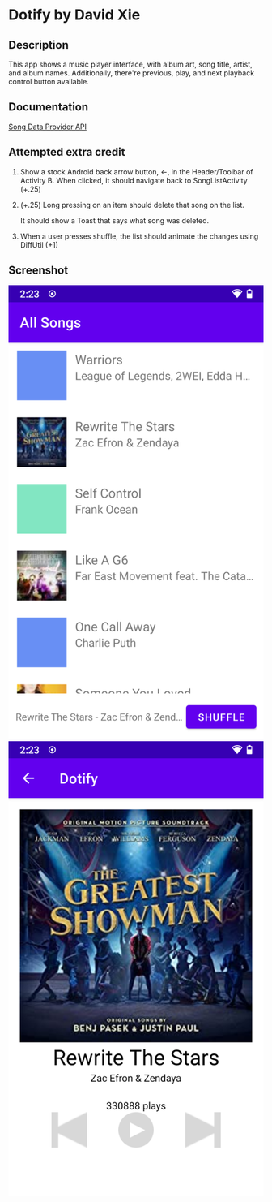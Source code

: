 # Dotify by David Xie

## Description

This app shows a music player interface, with album art, song title, artist, and album names. Additionally, there're previous, play, and next playback control button available.

## Documentation

[Song Data Provider API](https://github.com/echeeUW/SongDataProvider)

## Attempted extra credit

1. Show a stock Android back arrow button, ←, in the Header/Toolbar of Activity B. When clicked, it should navigate back to SongListActivity (+.25)

2. (+.25) Long pressing on an item should delete that song on the list.
    
    It should show a Toast that says what song was deleted.
    
3. When a user presses shuffle, the list should animate the changes using DiffUtil (+1)

## Screenshot

![Dotify Song List Screenshot](hw2-1.png)
![Dotify Song Player Screenshot](hw2-2.png)